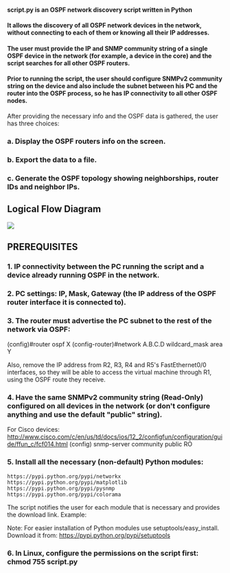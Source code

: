 #### script.py is an OSPF network discovery script written in Python
#### It allows the discovery of all OSPF network devices in the network, without connecting to each of them or knowing all their IP addresses. 
#### The user must provide the IP and SNMP community string of a single OSPF device in the network (for example, a device in the core) and the script searches for all other OSPF routers. 
#### Prior to running the script, the user should configure SNMPv2 community string on the device and also include the subnet between his PC and the router into the OSPF process, so he has IP connectivity to all other OSPF nodes.

After providing the necessary info and the OSPF data is gathered, the user has three choices: 


### a. Display the OSPF routers info on the screen.
### b. Export the data to a file. 
### c. Generate the OSPF topology showing neighborships, router IDs and neighbor IPs.

## Logical Flow Diagram

![](https://i.ibb.co/Fn86j1s/3-APPLI-1-1-1.jpg)

## PREREQUISITES

### 1. IP connectivity between the PC running the script and a device already running OSPF in the network.

### 2. PC settings: IP, Mask, Gateway (the IP address of the OSPF router interface it is connected to).

### 3. The router must advertise the PC subnet to the rest of the network via OSPF:
(config)#router ospf X
(config-router)#network A.B.C.D wildcard_mask area Y

Also, remove the IP address from R2, R3, R4 and R5's FastEthernet0/0 interfaces, so they will be able to access the virtual machine through R1, using the OSPF route they receive.

### 4. Have the same SNMPv2 community string (Read-Only) configured on all devices in the network (or don't configure anything and use the default "public" string).
For Cisco devices: http://www.cisco.com/c/en/us/td/docs/ios/12_2/configfun/configuration/guide/ffun_c/fcf014.html
(config) snmp-server community public RO



### 5. Install all the necessary (non-default) Python modules:
```https://pypi.python.org/pypi/networkx```
```https://pypi.python.org/pypi/matplotlib```
```https://pypi.python.org/pypi/pysnmp```
```https://pypi.python.org/pypi/colorama```

The script notifies the user for each module that is necessary and provides the download link. Example:

Note: For easier installation of Python modules use setuptools/easy_install. Download it from: https://pypi.python.org/pypi/setuptools

### 6. In Linux, configure the permissions on the script first: chmod 755 script.py
